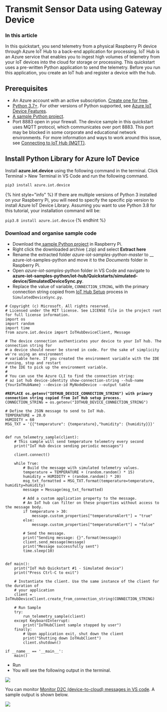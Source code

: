# Transmit Sensor Data using Gateway Device

### In this article

In this quickstart, you send telemetry from a physical Raspberry Pi device through Azure IoT Hub to a back-end application for processing. IoT Hub is an Azure service that enables you to ingest high volumes of telemetry from your IoT devices into the cloud for storage or processing. This quickstart uses a pre-written Python application to send the telemetry. Before you run this application, you create an IoT hub and register a device with the hub.

## Prerequisites <a href="#prerequisites" id="prerequisites"></a>

* An Azure account with an active subscription. [Create one for free](https://azure.microsoft.com/free/?ref=microsoft.com\&utm\_source=microsoft.com\&utm\_medium=docs\&utm\_campaign=visualstudio).
* [Python 3.7+](https://www.python.org/downloads/). For other versions of Python supported, see [Azure IoT Device Features](https://github.com/Azure/azure-iot-sdk-python/tree/master/azure-iot-device#azure-iot-device-features).
* [A sample Python project](https://github.com/Azure-Samples/azure-iot-samples-python/archive/master.zip).
* Port 8883 open in your firewall. The device sample in this quickstart uses MQTT protocol, which communicates over port 8883. This port may be blocked in some corporate and educational network environments. For more information and ways to work around this issue, see [Connecting to IoT Hub (MQTT)](https://docs.microsoft.com/en-us/azure/iot-hub/iot-hub-mqtt-support#connecting-to-iot-hub).

## Install Python Library for Azure IoT Device

Install **azure.iot.device** using the following command in the terminal. Click Terminal > New Terminal in VS Code and run the following command.

```python
pip3 install azure.iot.device
```

{% hint style="info" %}
If there are multiple versions of Python 3 installed on your Raspberry Pi, you will need to specify the specific pip version to install Azure IoT Device Library. Assuming you want to use Python 3.8 for this tutorial, your installation command will be:

`pip3.8 install azure.iot.device`
{% endhint %}

### Download and organise sample code

* Download the[ sample Python project](https://github.com/Azure-Samples/azure-iot-samples-python/archive/master.zip) in Raspberry Pi.&#x20;
* Right click the downloaded archive (.zip) and select **Extract here**
* Rename the extracted folder _azure-iot-samples-python-master_ to __ azure-iot-samples-python and move it to the _Documents_ folder in Raspberry Pi.
* Open _azure-iot-samples-python_ folder in VS Code and navigate to **azure-iot-samples-python/iot-hub/Quickstarts/simulated-device/SimulatedDeviceSync.py**.
* Replace the value of variable, `CONNECTION_STRING`, with the primary connection string copied from [IoT Hub Setup](setup-azure-iot-hub.md) process in `SimulatedDeviceSync.py`.

<pre class="language-python" data-overflow="wrap"><code class="lang-python"># Copyright (c) Microsoft. All rights reserved.
# Licensed under the MIT license. See LICENSE file in the project root for full license information.
import os
import random
import time
from azure.iot.device import IoTHubDeviceClient, Message

# The device connection authenticates your device to your IoT hub. The connection string for 
# a device should never be stored in code. For the sake of simplicity we're using an environment 
# variable here. If you created the environment variable with the IDE running, stop and restart 
# the IDE to pick up the environment variable.
#
# You can use the Azure CLI to find the connection string:
# az iot hub device-identity show-connection-string --hub-name {YourIoTHubName} --device-id MyNodeDevice --output table

<strong>#REPLACE os.getenv("IOTHUB_DEVICE_CONNECTION_STRING") with primary connection string copied from IoT Hub setup process.
</strong>CONNECTION_STRING = os.getenv("IOTHUB_DEVICE_CONNECTION_STRING")

# Define the JSON message to send to IoT Hub.
TEMPERATURE = 20.0
HUMIDITY = 60
MSG_TXT = '{{"temperature": {temperature},"humidity": {humidity}}}'


def run_telemetry_sample(client):
    # This sample will send temperature telemetry every second
    print("IoT Hub device sending periodic messages")

    client.connect()

    while True:
        # Build the message with simulated telemetry values.
        temperature = TEMPERATURE + (random.random() * 15)
        humidity = HUMIDITY + (random.random() * 20)
        msg_txt_formatted = MSG_TXT.format(temperature=temperature, humidity=humidity)
        message = Message(msg_txt_formatted)

        # Add a custom application property to the message.
        # An IoT hub can filter on these properties without access to the message body.
        if temperature > 30:
            message.custom_properties["temperatureAlert"] = "true"
        else:
            message.custom_properties["temperatureAlert"] = "false"

        # Send the message.
        print("Sending message: {}".format(message))
        client.send_message(message)
        print("Message successfully sent")
        time.sleep(10)


def main():
    print("IoT Hub Quickstart #1 - Simulated device")
    print("Press Ctrl-C to exit")

    # Instantiate the client. Use the same instance of the client for the duration of
    # your application
    client = IoTHubDeviceClient.create_from_connection_string(CONNECTION_STRING)

    # Run Sample
    try:
        run_telemetry_sample(client)
    except KeyboardInterrupt:
        print("IoTHubClient sample stopped by user")
    finally:
        # Upon application exit, shut down the client
        print("Shutting down IoTHubClient")
        client.shutdown()

if __name__ == '__main__':
    main()
</code></pre>

* Run&#x20;
* You will see the following output in the terminal.

![](../../.gitbook/assets/vncviewer\_EdhWaA1agd.png)

You can monitor [Monitor D2C (device-to-cloud) messages in VS code](monitor-d2c-messages-in-vs-code.md). A sample output is shown below.

![](../../.gitbook/assets/Code\_XyGoFDuwlg.png)
